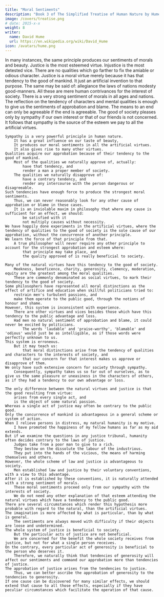 ```yaml
---
title: "Moral Sentiments"
description: "Book 3 of The Simplified Treatise of Human Nature by Hume"
image: /covers/treatise.png
# date: 2015-x-x
weight: 8
writer:
  name: David Hume
  url: https://en.wikipedia.org/wiki/David_Hume
icon: /avatars/hume.png
---
```




In many instances, the same principle produces our sentiments of morals and beauty.
        Justice is the most esteemed virtue.
        Injustice is the most detested vice.
    There are no qualities which go farther to fix the amiable or odious character.
    Justice is a moral virtue merely because it has that tendency to the good of mankind.
        It just an artificial invention to that purpose.
            The same may be said of:
                allegiance
                the laws of nations
                modesty
                good-manners.
            All these are mere human contrivances for the interest of society.
    There is a very strong sentiment of morals in all ages and nations.
        The reflection on the tendency of characters and mental qualities is enough to give us the sentiments of approbation and blame.
        The means to an end can only be agreeable if the end is agreeable.
    The good of society pleases only by sympathy if our own interest or that of our friends is not concerned.
        It follows that sympathy is the source of the esteem we pay to all the artificial virtues.

    Sympathy is a very powerful principle in human nature.
        It has a great influence on our taste of beauty,
        It produces our moral sentiments in all the artificial virtues.
        It also gives rise to many other virtues.
    Qualities acquire our approbation because of their tendency to the good of mankind.
        Most of the qualities we naturally approve of, actually:
            have that tendency, and
            render a man a proper member of society.
        The qualities we naturally disapprove of:
            have a contrary tendency, and
            render any intercourse with the person dangerous or disagreeable.
    Such tendencies have enough force to produce the strongest moral sentiments.
        Thus, we can never reasonably look for any other cause of approbation or blame in these cases.
        It is an inviolable maxim in philosophy that where any cause is sufficient for an effect, we should:
            be satisfied with it
            not multiply causes without necessity.
    We have happily done experiments in the artificial virtues, where the tendency of qualities to the good of society is the sole cause of our approbation, without the concurrence of another principle.
    We learn the force of that principle from that.
        A true philosopher will never require any other principle to account for the strongest approbation and esteem where:
            that principle may take place, and
            the quality approved of is really beneficial to society.

    Many of the natural virtues have this tendency to the good of society.
        Meekness, beneficence, charity, generosity, clemency, moderation, equity are the greatest among the moral qualities.
        These are commonly denominated as social virtues, to mark their tendency to the good of society.
    Some philosophers have represented all moral distinctions as the effect of artifice and education when skillful politicians tried to:
        restrain men's turbulent passions, and
        make them operate to the public good, through the notions of honour and shame.
    However, this system is inconsistent with experience.
        There are other virtues and vices besides those which have this tendency to the public advantage and loss.
        Had men no natural sentiment of approbation and blame, it could never be excited by politicians.
            The words 'laudable' and 'praise-worthy', 'blamable' and 'odious' would just be as intelligible, as if those words were perfectly unknown to us.
    This system is erroneous.
        But it may teach us:
            that moral distinctions arise from the tendency of qualities and characters to the interests of society, and
            that our concern for that interest makes us approve or disapprove of them.
    We only have such extensive concern for society through sympathy.
        Consequently, sympathy takes us so far out of ourselves, as to give us the same pleasure or uneasiness in the characters of others, as if they had a tendency to our own advantage or loss.

    The only difference between the natural virtues and justice is that the good resulting from virtue:
        arises from every single act, and
        is the object of some natural passion.
    Whereas a single act of justice may often be contrary to the public good.
    Only the concurrence of mankind is advantageous in a general scheme or system of action.
    When I relieve persons in distress, my natural humanity is my motive.
        I have promoted the happiness of my fellow humans as far as my aid extends.
    But if we examine the questions in any justice tribunal, humanity often decides contrary to the laws of justice.
        Judges take from a poor man to give to a rich.
        They bestow on the dissolute the labour of the industrious.
        They put into the hands of the vicious, the means of harming themselves and others.
    However, the whole scheme of law and justice is advantageous to society.
        Men established law and justice by their voluntary conventions, with a view to this advantage.
    After it is established by these conventions, it is naturally attended with a strong sentiment of morals.
        These moral sentiments proceed only from our sympathy with the interests of society.
        We do not need any other explanation of that esteem attending the natural virtues which have a tendency to the public good.
    There are several circumstances which render this hypothesis more probable with regard to the natural, than the artificial virtues.
    The imagination is more affected by what is particular, than by what is general.
        The sentiments are always moved with difficulty if their objects are loose and undetermined.
    The whole system of justice is beneficial to society.
        But the particular acts of justice are not beneficial.
        We are concerned for the benefit the whole society receives from justice, but not for what a single person receives.
    On the contrary, every particular act of generosity is beneficial to the person who deserves it.
        Therefore, we naturally think that tendencies of generosity will affect our sentiments and command our approbation more than tendencies of justice.
    The approbation of justice arises from the tendencies to justice.
        Thus, we can better ascribe the approbation of generosity to the tendencies to generosity.
    If one cause can be discovered for many similar effects, we should extend that cause to all those effects, especially if they have peculiar circumstances which facilitate the operation of that cause.


